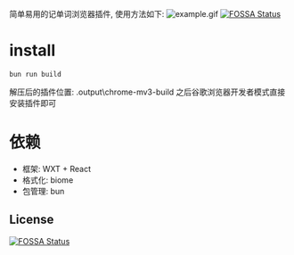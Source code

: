 简单易用的记单词浏览器插件, 使用方法如下:
![example.gif](https://i.imgur.com/tdqxiJ7.gif)
[![FOSSA Status](https://app.fossa.com/api/projects/git%2Bgithub.com%2Fyebei199%2Fmeow-memorizing.svg?type=shield)](https://app.fossa.com/projects/git%2Bgithub.com%2Fyebei199%2Fmeow-memorizing?ref=badge_shield)

# install
```shell
bun run build
``` 
解压后的插件位置: .output\chrome-mv3-build
之后谷歌浏览器开发者模式直接安装插件即可

# 依赖
- 框架: WXT + React
- 格式化: biome
- 包管理: bun


## License
[![FOSSA Status](https://app.fossa.com/api/projects/git%2Bgithub.com%2Fyebei199%2Fmeow-memorizing.svg?type=large)](https://app.fossa.com/projects/git%2Bgithub.com%2Fyebei199%2Fmeow-memorizing?ref=badge_large)